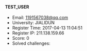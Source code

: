 #### TEST_USER  

* Email: 1191567038@qq.com  
* University: JIALIDUN  
* Register Time: 2017-04-13 11:04:51  
* Register IP: 211.138.159.66  
* Score: 0  
* Solved challenges: 
